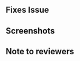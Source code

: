 <!-- If your PR fixes an open issue, use `Closes #999` to link your PR with the issue. #999 stands for the issue number you are fixing -->

## Fixes Issue

<!-- Example: Closes #31 -->

## Screenshots

<!-- Add all the screenshots which support your changes -->

## Note to reviewers

<!-- Add notes to reviewers if applicable -->
